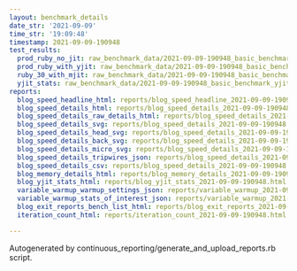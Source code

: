 ```yaml
---
layout: benchmark_details
date_str: '2021-09-09'
time_str: '19:09:48'
timestamp: 2021-09-09-190948
test_results:
  prod_ruby_no_jit: raw_benchmark_data/2021-09-09-190948_basic_benchmark_prod_ruby_no_jit.json
  prod_ruby_with_yjit: raw_benchmark_data/2021-09-09-190948_basic_benchmark_prod_ruby_with_yjit.json
  ruby_30_with_mjit: raw_benchmark_data/2021-09-09-190948_basic_benchmark_ruby_30_with_mjit.json
  yjit_stats: raw_benchmark_data/2021-09-09-190948_basic_benchmark_yjit_stats.json
reports:
  blog_speed_headline_html: reports/blog_speed_headline_2021-09-09-190948.html
  blog_speed_details_html: reports/blog_speed_details_2021-09-09-190948.html
  blog_speed_details_raw_details_html: reports/blog_speed_details_2021-09-09-190948.raw_details.html
  blog_speed_details_svg: reports/blog_speed_details_2021-09-09-190948.svg
  blog_speed_details_head_svg: reports/blog_speed_details_2021-09-09-190948.head.svg
  blog_speed_details_back_svg: reports/blog_speed_details_2021-09-09-190948.back.svg
  blog_speed_details_micro_svg: reports/blog_speed_details_2021-09-09-190948.micro.svg
  blog_speed_details_tripwires_json: reports/blog_speed_details_2021-09-09-190948.tripwires.json
  blog_speed_details_csv: reports/blog_speed_details_2021-09-09-190948.csv
  blog_memory_details_html: reports/blog_memory_details_2021-09-09-190948.html
  blog_yjit_stats_html: reports/blog_yjit_stats_2021-09-09-190948.html
  variable_warmup_warmup_settings_json: reports/variable_warmup_2021-09-09-190948.warmup_settings.json
  variable_warmup_stats_of_interest_json: reports/variable_warmup_2021-09-09-190948.stats_of_interest.json
  blog_exit_reports_bench_list_html: reports/blog_exit_reports_2021-09-09-190948.bench_list.html
  iteration_count_html: reports/iteration_count_2021-09-09-190948.html

---
```

Autogenerated by continuous_reporting/generate_and_upload_reports.rb script.
